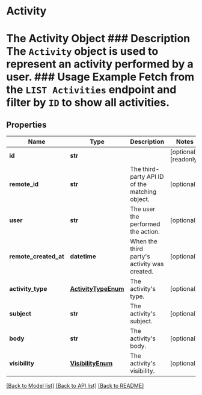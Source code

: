 # Activity

# The Activity Object ### Description The `Activity` object is used to represent an activity performed by a user.  ### Usage Example Fetch from the `LIST Activities` endpoint and filter by `ID` to show all activities.
## Properties
Name | Type | Description | Notes
------------ | ------------- | ------------- | -------------
**id** | **str** |  | [optional] [readonly] 
**remote_id** | **str** | The third-party API ID of the matching object. | [optional] 
**user** | **str** | The user the performed the action. | [optional] 
**remote_created_at** | **datetime** | When the third party&#39;s activity was created. | [optional] 
**activity_type** | [**ActivityTypeEnum**](ActivityTypeEnum.md) | The activity&#39;s type. | [optional] 
**subject** | **str** | The activity&#39;s subject. | [optional] 
**body** | **str** | The activity&#39;s body. | [optional] 
**visibility** | [**VisibilityEnum**](VisibilityEnum.md) | The activity&#39;s visibility. | [optional] 

[[Back to Model list]](../README.md#documentation-for-models) [[Back to API list]](../README.md#documentation-for-api-endpoints) [[Back to README]](../README.md)


